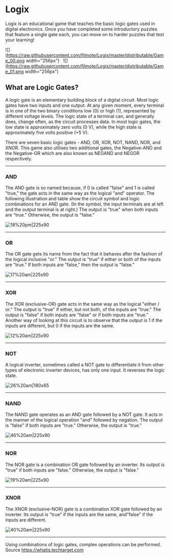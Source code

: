 # Logix

Logix is an educational game that teaches the basic logic gates used in digital electronics.  Once you have completed some introductory puzzles that feature a single gate each, you can move on to harder puzzles that test your learning!

![](https://raw.githubusercontent.com/filmote/Logix/master/distributable/Game_00.png width="256px")&nbsp;&nbsp;&nbsp;![](https://raw.githubusercontent.com/filmote/Logix/master/distributable/Game_01.png width="256px")
<br />

## What are Logic Gates?

A logic gate is an elementary building block of a digital circuit. Most logic gates have two inputs and one output. At any given moment, every terminal is in one of the two binary conditions low (0) or high (1), represented by different voltage levels. The logic state of a terminal can, and generally does, change often, as the circuit processes data. In most logic gates, the low state is approximately zero volts (0 V), while the high state is approximately five volts positive (+5 V).

There are seven basic logic gates - AND, OR, XOR, NOT, NAND, NOR, and XNOR.  This game also utilises two additional gates, the Negative-AND and the Negative-OR which are also known as NEGAND and NEGOR respectively.
<br />

---
### AND 
The AND gate is so named because, if 0 is called "false" and 1 is called "true," the gate acts in the same way as the logical "and" operator. The following illustration and table show the circuit symbol and logic combinations for an AND gate. (In the symbol, the input terminals are at left and the output terminal is at right.) The output is "true" when both inputs are "true." Otherwise, the output is "false."

![18%20pm|225x90](https://community.arduboy.com/uploads/arduboy/original/2X/a/6fmA37ZRFWDQS8m30HXrFnRxQgk.png)
<br/>

---

### OR 
The OR gate gets its name from the fact that it behaves after the fashion of the logical inclusive "or." The output is "true" if either or both of the inputs are "true." If both inputs are "false," then the output is "false."

![17%20am|225x90](https://community.arduboy.com/uploads/arduboy/original/2X/a/ycFBhFbIGczYDdCGbVHHxqe8lTs.jpg)
<br/>

---

### XOR  
The XOR (exclusive-OR) gate acts in the same way as the logical "either / or." The output is "true" if either, but not both, of the inputs are "true." The output is "false" if both inputs are "false" or if both inputs are "true." Another way of looking at this circuit is to observe that the output is 1 if the inputs are different, but 0 if the inputs are the same.

![12%20am|225x90](https://community.arduboy.com/uploads/arduboy/original/2X/a/fud9wgI4klXgrhO5nglaP3Cxthk.png)
<br />

---

### NOT 
A logical inverter, sometimes called a NOT gate to differentiate it from other types of electronic inverter devices, has only one input. It reverses the logic state.

![26%20am|180x65](https://community.arduboy.com/uploads/arduboy/original/2X/a/9iQk12dXAxX8agI9aacG4U5ZjTP.jpg)
<br />

---

### NAND 
The NAND gate operates as an AND gate followed by a NOT gate. It acts in the manner of the logical operation "and" followed by negation. The output is "false" if both inputs are "true." Otherwise, the output is "true."

![46%20am|225x90](https://community.arduboy.com/uploads/arduboy/original/2X/a/ylvPt4ztSzkIEp11RLWj7IHi3VN.jpg)
<br/>

---
### NOR 
The NOR gate is a combination OR gate followed by an inverter. Its output is "true" if both inputs are "false." Otherwise, the output is "false."

![19%20am|225x90](https://community.arduboy.com/uploads/arduboy/original/2X/a/7EvzBIzMSSUI74ZznhdmnPo1XEA.jpg)
<br />

---
### XNOR 
The XNOR (exclusive-NOR) gate is a combination XOR gate followed by an inverter. Its output is "true" if the inputs are the same, and"false" if the inputs are different.

![40%20am|225x90](https://community.arduboy.com/uploads/arduboy/original/2X/a/mNvODqJp3zhpUipPLYwvoGT9qZQ.jpg)
<br />

---
Using combinations of logic gates, complex operations can be performed. 
Source https://whatis.techtarget.com